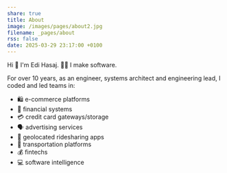 ```yaml
---
share: true
title: About
image: /images/pages/about2.jpg
filename: _pages/about
rss: false
date: 2025-03-29 23:17:00 +0100
---
```


Hi 👋 I'm Edi Hasaj. 👨‍💻 I make software.

For over 10 years, as an engineer, systems architect and engineering lead, I
coded and led teams in:

<ul class="no-bullets">
  <li> 🛍 e-commerce platforms</li>
  <li> 🏦 financial systems</li>
  <li> 💳 credit card gateways/storage</li>
  <li> 🗣 advertising services</li>
  <li> 🚕 geolocated ridesharing apps</li>
  <li> 🚌 transportation platforms</li>
  <li> 💰 fintechs</li>
  <li> 💻 software intelligence</li>
</ul>

